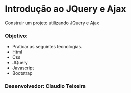 # Introdução ao JQuery e Ajax

Construir um projeto utilizando JQuery e Ajax

### Objetivo:

* Praticar as seguintes tecnologias.
* Html
* Css
* JQuery
* Javascript
* Bootstrap

### Desenvolvedor: Claudio Teixeira

